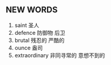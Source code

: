 ## NEW WORDS

1. saint 圣人
2. defence 防御物 后卫
3. brutal 残忍的 严酷的
4. ounce 盎司
5. extraordinary 非同寻常的 意想不到的
